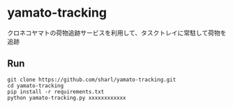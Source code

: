 # yamato-tracking

クロネコヤマトの荷物追跡サービスを利用して、タスクトレイに常駐して荷物を追跡

## Run

```
git clone https://github.com/sharl/yamato-tracking.git
cd yamato-tracking
pip install -r requirements.txt
python yamato-tracking.py xxxxxxxxxxxx
```
